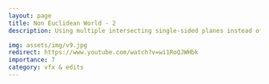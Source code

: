 ```yaml
---
layout: page
title: Non Euclidean World - 2
description: Using multiple intersecting single-sided planes instead of a 3d mesh.

img: assets/img/v9.jpg
redirect: https://www.youtube.com/watch?v=wi1RoQJWHbk
importance: 7
category: vfx & edits
---
```


